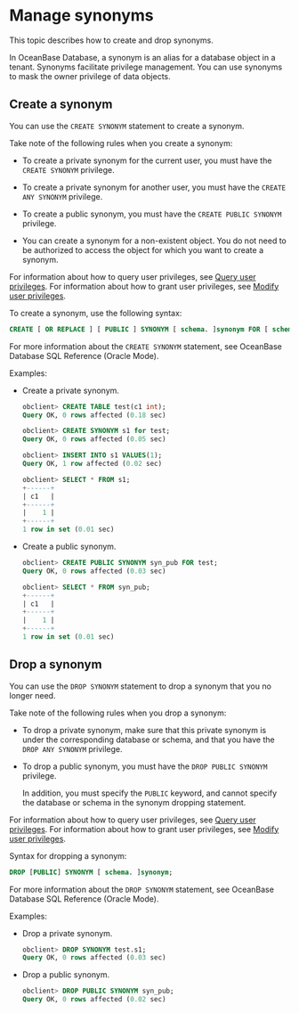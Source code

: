 # Manage synonyms

This topic describes how to create and drop synonyms.

In OceanBase Database, a synonym is an alias for a database object in a tenant. Synonyms facilitate privilege management. You can use synonyms to mask the owner privilege of data objects.

## Create a synonym

You can use the `CREATE SYNONYM` statement to create a synonym.

Take note of the following rules when you create a synonym:

* To create a private synonym for the current user, you must have the `CREATE SYNONYM` privilege.

* To create a private synonym for another user, you must have the `CREATE ANY SYNONYM` privilege.

* To create a public synonym, you must have the `CREATE PUBLIC SYNONYM` privilege.

* You can create a synonym for a non-existent object. You do not need to be authorized to access the object for which you want to create a synonym.

For information about how to query user privileges, see [Query user privileges](../../200.basic-database-management/400.manage-tenants/900.manage-users-and-permissions/200.oracle-mode/400.view-the-user-permissions-of-oracle-mode.md). For information about how to grant user privileges, see [Modify user privileges](../../200.basic-database-management/400.manage-tenants/900.manage-users-and-permissions/200.oracle-mode/500.modify-user-permissions-for-oralce-tenant-of-oracle-mode.md).

To create a synonym, use the following syntax:

```sql
CREATE [ OR REPLACE ] [ PUBLIC ] SYNONYM [ schema. ]synonym FOR [ schema. ]object;
```

For more information about the `CREATE SYNONYM` statement, see OceanBase Database SQL Reference (Oracle Mode).

Examples:

* Create a private synonym.

   ```sql
   obclient> CREATE TABLE test(c1 int);
   Query OK, 0 rows affected (0.18 sec)

   obclient> CREATE SYNONYM s1 for test;
   Query OK, 0 rows affected (0.05 sec)

   obclient> INSERT INTO s1 VALUES(1);
   Query OK, 1 row affected (0.02 sec)

   obclient> SELECT * FROM s1;
   +------+
   | c1   |
   +------+
   |    1 |
   +------+
   1 row in set (0.01 sec)
   ```

* Create a public synonym.

   ```sql
   obclient> CREATE PUBLIC SYNONYM syn_pub FOR test;
   Query OK, 0 rows affected (0.03 sec)

   obclient> SELECT * FROM syn_pub;
   +------+
   | c1   |
   +------+
   |    1 |
   +------+
   1 row in set (0.01 sec)
   ```

## Drop a synonym

You can use the `DROP SYNONYM` statement to drop a synonym that you no longer need.

Take note of the following rules when you drop a synonym:

* To drop a private synonym, make sure that this private synonym is under the corresponding database or schema, and that you have the `DROP ANY SYNONYM` privilege.

* To drop a public synonym, you must have the `DROP PUBLIC SYNONYM` privilege.

   In addition, you must specify the `PUBLIC` keyword, and cannot specify the database or schema in the synonym dropping statement.

For information about how to query user privileges, see [Query user privileges](../../200.basic-database-management/400.manage-tenants/900.manage-users-and-permissions/200.oracle-mode/400.view-the-user-permissions-of-oracle-mode.md). For information about how to grant user privileges, see [Modify user privileges](../../200.basic-database-management/400.manage-tenants/900.manage-users-and-permissions/200.oracle-mode/500.modify-user-permissions-for-oralce-tenant-of-oracle-mode.md).

Syntax for dropping a synonym:

```sql
DROP [PUBLIC] SYNONYM [ schema. ]synonym;
```

For more information about the `DROP SYNONYM` statement, see OceanBase Database SQL Reference (Oracle Mode).

Examples:

* Drop a private synonym.

   ```sql
   obclient> DROP SYNONYM test.s1;
   Query OK, 0 rows affected (0.03 sec)
   ```

* Drop a public synonym.

   ```sql
   obclient> DROP PUBLIC SYNONYM syn_pub;
   Query OK, 0 rows affected (0.02 sec)
   ```

